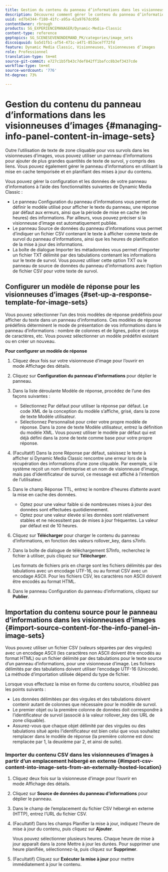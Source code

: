 ```yaml
---
title: Gestion du contenu du panneau d’informations dans les visionneuses d’images
description: Découvrez comment gérer le contenu du panneau d’informations dans les visionneuses d’images.
uuid: ed7b4344-f180-41fc-a95a-62a9767dc056
contentOwner: rbrough
products: SG_EXPERIENCEMANAGER/Dynamic-Media-Classic
content-type: reference
geptopics: SG_SCENESEVENONDEMAND_PK/categories/image_sets
discoiquuid: ba5d1fb1-af54-471c-a471-853ace7f72fd
feature: Dynamic Media Classic, Visionneuses, Visionneuses d’images
role: Professionnel
translation-type: tm+mt
source-git-commit: e727c1b5fb43c7def842ff1bafcc8b3ef3437cde
workflow-type: tm+mt
source-wordcount: '776'
ht-degree: 73%

---
```



# Gestion du contenu du panneau d’informations dans les visionneuses d’images {#managing-info-panel-content-in-image-sets}

Outre l’utilisation de texte de zone cliquable pour vos survols dans les visionneuses d’images, vous pouvez utiliser un panneau d’informations pour ajouter de plus grandes quantités de texte de survol, y compris des liens. Vous pouvez également gérer le panneau d’informations en utilisant la mise en cache temporisée et en planifiant des mises à jour du contenu.

Vous pouvez gérer la configuration et les données de votre panneau d’informations à l’aide des fonctionnalités suivantes de Dynamic Media Classic :

* Le panneau Configuration du panneau d’informations vous permet de définir le modèle utilisé pour afficher le texte du panneau, une réponse par défaut aux erreurs, ainsi que la période de mise en cache (en heures) des informations. Par ailleurs, vous pouvez préciser si la visionneuse d’image est automatiquement publiée.
* Le panneau Source de données du panneau d’informations vous permet d’indiquer un fichier CSV contenant le texte à afficher comme texte de survol du panneau d’informations, ainsi que les heures de planification de la mise à jour des informations.
* La boîte de dialogue Importer les métadonnées vous permet d’importer un fichier TXT délimité par des tabulations contenant les informations sur le texte de survol. Vous pouvez utiliser cette option TXT ou le panneau de source de données du panneau d’informations avec l’option de fichier CSV pour votre texte de survol.

## Configurer un modèle de réponse pour les visionneuses d’images {#set-up-a-response-template-for-image-sets}

Vous pouvez sélectionner l’un des trois modèles de réponse prédéfinis pour afficher du texte dans un panneau d’informations. Ces modèles de réponse prédéfinis déterminent le mode de présentation de vos informations dans le panneau d’informations : nombre de colonnes et de lignes, police et corps de caractères, etc. Vous pouvez sélectionner un modèle prédéfini existant ou en créer un nouveau.

**Pour configurer un modèle de réponse**

1. Cliquez deux fois sur votre visionneuse d’image pour l’ouvrir en mode Affichage des détails.
1. Cliquez sur **Configuration du panneau d’informations** pour déplier le panneau.
1. Dans la liste déroulante Modèle de réponse, procédez de l’une des façons suivantes :

   * Sélectionnez Par défaut pour utiliser la réponse par défaut. Le code XML de la conception du modèle s’affiche, grisé, dans la zone de texte Modèle utilisateur.
   * Sélectionnez Personnalisé pour créer votre propre modèle de réponse. Dans la zone de texte Modèle utilisateur, entrez la définition du modèle XML. Vous pouvez utiliser le modèle par défaut qui est déjà défini dans la zone de texte comme base pour votre propre réponse.

1. (Facultatif) Dans la zone Réponse par défaut, saisissez le texte à afficher si Dynamic Media Classic rencontre une erreur lors de la récupération des informations d’une zone cliquable. Par exemple, si le système reçoit un nom d’entreprise et un nom de visionneuse d’image, mais pas d’identificateur de survol, ce message est affiché à l’intention de l’utilisateur.
1. Dans le champ Réponse TTL, entrez le nombre d’heures d’attente avant la mise en cache des données.

   * Optez pour une valeur faible si de nombreuses mises à jour des données sont effectuées quotidiennement.
   * Optez pour une valeur élevée si les données sont relativement stables et ne nécessitent pas de mises à jour fréquentes. La valeur par défaut est de 10 heures.

1. Cliquez sur **Télécharger** pour charger le contenu du panneau d’informations, en fonction des valeurs rollover_key, dans s7info.
1. Dans la boîte de dialogue de téléchargement S7Info, recherchez le fichier à utiliser, puis cliquez sur **Télécharger**.

   Les formats de fichiers pris en charge sont les fichiers délimités par des tabulations avec un encodage UTF-16, ou au format CSV avec un encodage ASCII. Pour les fichiers CSV, les caractères non ASCII doivent être encodés au format HTML.

1. Dans le panneau Configuration du panneau d’informations, cliquez sur **Publier**.

## Importation du contenu source pour le panneau d’informations dans les visionneuses d’images {#import-source-content-for-the-info-panel-in-image-sets}

Vous pouvez utiliser un fichier CSV (valeurs séparées par des virgules) avec un encodage ASCII (les caractères non ASCII doivent être encodés au format HTML) ou un fichier délimité par des tabulations pour le texte source d’un panneau d’informations, pour une visionneuse d’image. Les fichiers délimités par des tabulations doivent utiliser l’encodage UTF-16 (Unicode). La méthode d’importation utilisée dépend du type de fichier.

Lorsque vous effectuez la mise en forme du contenu source, n’oubliez pas les points suivants :

* Les données délimitées par des virgules et des tabulations doivent contenir autant de colonnes que nécessaire pour le modèle de survol.
* Le premier objet ou la première colonne de données doit correspondre à l’identificateur de survol (associé à la valeur rollover_key des URL de zone cliquable).
* Assurez-vous que chaque objet délimité par des virgules ou des tabulations situé après l’identificateur est bien celui que vous souhaitez remplacer dans le modèle de réponse (la première colonne est donc remplacée par $1$, la deuxième par $2$, et ainsi de suite).

### Importer du contenu CSV dans les visionneuses d’images à partir d’un emplacement hébergé en externe {#import-csv-content-into-image-sets-from-an-externally-hosted-location}

1. Cliquez deux fois sur la visionneuse d’image pour l’ouvrir en mode Affichage des détails.
1. Cliquez sur **Source de données du panneau d’informations** pour déplier le panneau.
1. Dans le champ de l’emplacement du fichier CSV hébergé en externe (HTTP), entrez l’URL du fichier CSV.
1. (Facultatif) Dans les champs Planifier la mise à jour, indiquez l’heure de mise à jour du contenu, puis cliquez sur **Ajouter**.

   Vous pouvez sélectionner plusieurs heures. Chaque heure de mise à jour apparaît dans la zone Mettre à jour les durées. Pour supprimer une heure planifiée, sélectionnez-la, puis cliquez sur **Supprimer**.

1. (Facultatif) Cliquez sur **Exécuter la mise à jour** pour mettre immédiatement à jour le contenu.

